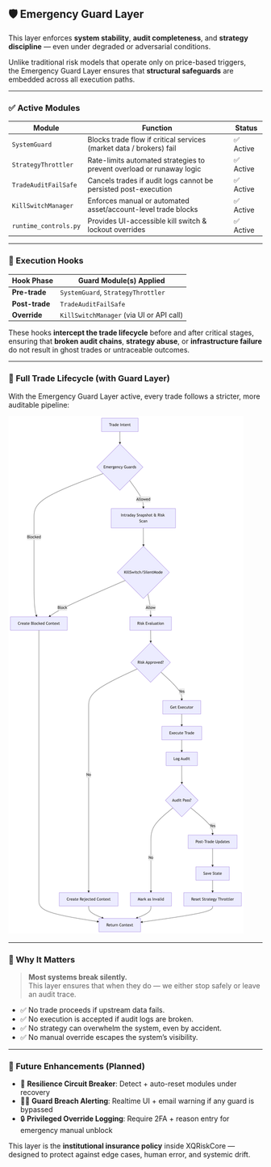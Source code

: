 

## 🛡️ Emergency Guard Layer

This layer enforces **system stability**, **audit completeness**, and **strategy discipline** — even under degraded or adversarial conditions.

Unlike traditional risk models that operate only on price-based triggers,  
the Emergency Guard Layer ensures that **structural safeguards** are embedded across all execution paths.

---

### ✅ Active Modules

| Module                | Function                                                             | Status       |
|-----------------------|----------------------------------------------------------------------|--------------|
| `SystemGuard`         | Blocks trade flow if critical services (market data / brokers) fail  | ✅ Active     |
| `StrategyThrottler`   | Rate-limits automated strategies to prevent overload or runaway logic | ✅ Active     |
| `TradeAuditFailSafe`  | Cancels trades if audit logs cannot be persisted post-execution      | ✅ Active     |
| `KillSwitchManager`   | Enforces manual or automated asset/account-level trade blocks        | ✅ Active     |
| `runtime_controls.py` | Provides UI-accessible kill switch & lockout overrides               | ✅ Active     |

---

### 🔁 Execution Hooks

| Hook Phase     | Guard Module(s) Applied                 |
|----------------|------------------------------------------|
| **Pre-trade**  | `SystemGuard`, `StrategyThrottler`       |
| **Post-trade** | `TradeAuditFailSafe`                     |
| **Override**   | `KillSwitchManager` (via UI or API call) |

These hooks **intercept the trade lifecycle** before and after critical stages,  
ensuring that **broken audit chains**, **strategy abuse**, or **infrastructure failure**  
do not result in ghost trades or untraceable outcomes.

---

### 🧬 Full Trade Lifecycle (with Guard Layer)

With the Emergency Guard Layer active, every trade follows a stricter, more auditable pipeline:

![deepseek_mermaid_20250604_b3e5cf](assets/04/guard_layer.png)

---

### 🧠 Why It Matters

> **Most systems break silently.**  
> This layer ensures that when they do — we either stop safely or leave an audit trace.

- ✅ No trade proceeds if upstream data fails.
- ✅ No execution is accepted if audit logs are broken.
- ✅ No strategy can overwhelm the system, even by accident.
- ✅ No manual override escapes the system’s visibility.

---

### 🧾 Future Enhancements (Planned)

- 🔄 **Resilience Circuit Breaker**: Detect + auto-reset modules under recovery
- 🕵️‍♂️ **Guard Breach Alerting**: Realtime UI + email warning if any guard is bypassed
- 🔒 **Privileged Override Logging**: Require 2FA + reason entry for emergency manual unblock

This layer is the **institutional insurance policy** inside XQRiskCore —  
designed to protect against edge cases, human error, and systemic drift.

